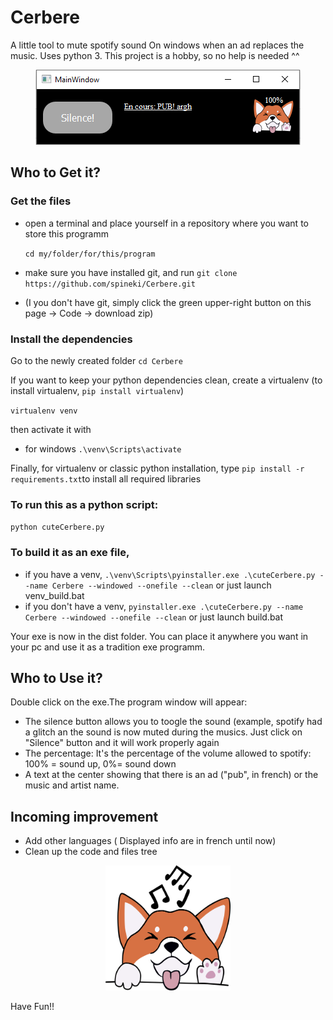 # Cerbere

A little tool to mute spotify sound On windows when an ad replaces the music. Uses python 3.
This project is a hobby, so no help is needed ^^

<p align="center">
  <img src="https://raw.githubusercontent.com/spineki/Cerbere/master/app_look.png" />
</p>

## Who to Get it? 
### Get the files
- open a terminal and place yourself in a repository where you want to store this programm

  `cd my/folder/for/this/program`
- make sure you have installed git, and run
  `git clone https://github.com/spineki/Cerbere.git` 
- (I you don't have git, simply click the green upper-right button on this page -> Code -> download zip)

### Install the dependencies
Go to the newly created folder
  `cd Cerbere`

If you want to keep your python dependencies clean, create a virtualenv (to install virtualenv, `pip install virtualenv`)

`virtualenv venv`

then activate it with
- for windows `.\venv\Scripts\activate`

Finally, for virtualenv or classic python installation, type `pip install -r requirements.txt`to install all required libraries

### To run this as a python script:
`python cuteCerbere.py`

### To build it as an exe file,

- if you have a venv, `.\venv\Scripts\pyinstaller.exe .\cuteCerbere.py --name Cerbere --windowed --onefile --clean` or just launch venv_build.bat
- if you don't have a venv, `pyinstaller.exe .\cuteCerbere.py --name Cerbere --windowed --onefile --clean` or just launch build.bat

Your exe is now in the dist folder. You can place it anywhere you want in your pc and use it as a tradition exe programm.


## Who to Use it?

Double click on the exe.The program window will appear:
  - The silence button allows you to toogle the sound (example, spotify had a glitch an the sound is now muted during the musics. Just click on "Silence" button and it will work properly again
  - The percentage: It's the percentage of the volume allowed to spotify: 100% = sound up, 0%= sound down
  - A text at the center showing that there is an ad ("pub", in french) or the music and artist name.


## Incoming improvement
  - Add other languages ( Displayed info are in french until now)
  - Clean up the code and files tree


<p align="center">
  <img src="https://raw.githubusercontent.com/spineki/Cerbere/master/shiba.png" width="200" height="200" />
</p>

Have Fun!!
